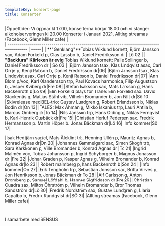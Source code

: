 ```yaml
---
templateKey: konsert-page
title: Konserter
---
```

 |Öppettider: Vi öppnar kl 17.00, konserterna börjar 18.00 och vi stänger alkoholserveringen kl 20.00 Konserter i Januari 2021, Allting streamas (Facebook, Glenn Miller cafe)                                                            |       
| --------------------------------------------------------------------------------------- | ----- |
| **"Genklang"**Tobias Wiklund kornett, Björn Jansson sax, Adam Forkelid p, Clas Lassbo b, Daniel Fredriksson dr | Lö 02 |
| **"Backlura" Kärleken är evig** Tobias Wiklund kornett: Palle Sollinger b, Daniel Fredriksson dr | Sö 03 |
|Björn Jansson tsax, Klas Lindqvist asax, Carl Orrje p, Kenji Rabson b, Daniel Fredriksson dr|06|
|Björn Jansson tsax, Klas Lindqvist asax, Carl Orrje p, Kenji Rabson b, Daniel Fredriksson dr|07|
|Ann Blom p/voc, Karl Olandersson trp, Paul Kovacs harmonica, Filip Augustson b, Jesper Kviberg dr|Fre 08|
|Stefan Isaksson sax, Mats Larsson g, Hans Backenroth b|Lö 09|
|Elin Forkelid plays for Trane: Elin Forkelid sax. David Stackenäs g, Mattias Ståhl vib, Vilhelm Bromander b, Jon Fält dr|Sö 10|
|Skivrelease med BEL-trio: Gustav Lundgren g, Robert Erlandsson b, Niklas Bodin dr|On 13|
|TALES: Max Åhman g, Mikko Iskanius trp, Lauri Antila b, Marcus Omberg dr|To 14|
|Nils Jansson trp, Hans Olding g, Niklas Fernqvist b, Karl-Henrik Ousbäck dr|Fre 15|
|Christian Herluf Pedersen sax. Fredrik Hermansson p. Martin Höper b. Jonas Bäckman dr|Lö 16|
|Info kommer|Sö 17|

|Isak Hedtjärn sax/cl, Mats Äleklint trb, Henning Ullén p, Mauritz Agnas b, Konrad Agnas dr|On 20|
|Johannes Gammelgard sax, Simon Skogh trb, Sara Karkkonen p, Ville Bromander b, Konrad Agnas dr |To 21|
|Ingrid Malmén voc, Tobias Johansson p, Ingrid Schyborger b,  Magnus Jonasson dr |Fre 22|
|Johan Graden p, Kasper Agnas g, Vilhelm Bromander b, Konrad Agnas dr|lö 23|
| Robert malmberg p, hans Backenroth b|Sön 24 |
|Info kommer|On 27|
|Erik Tengholm trp, Sebastian Jonsson sax, Britta Virves p, Jon Henriksson b, Jonas Bäckman dr|To 28|
|Alf Carlsson g, Anton Dromberg p, Samuel Löfdahl b, Hannes Sigfridsson dr|Fre 29|
|Christian Cuadra sax, Milton Öhrström p, Vilhelm Bromander b, Bror Thomas Sandström dr|Lö 30|
|Fredrik Nordström sax, Gustav Lundgren g, Llaria Capalbo b, Fredrik Rundqvist dr|SÖ 31|
|Allting streamas (Facebook, Glenn Miller cafe)|







	

	 






I samarbete med SENSUS
